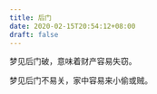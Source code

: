 ```yaml
---
title: 后门
date: 2020-02-15T20:54:12+08:00
draft: false
---
```


梦见后门破，意味着财产容易失窃。<br>


梦见后门不易关，家中容易来小偷或贼。<br>
